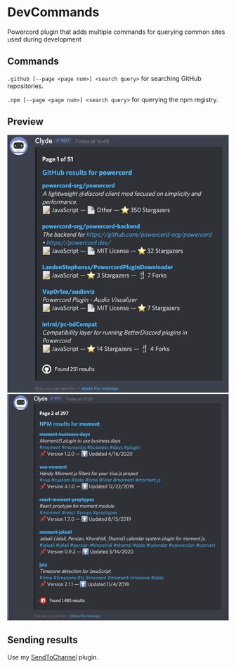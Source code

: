 # DevCommands

Powercord plugin that adds multiple commands for querying common sites used during development

## Commands
`.github [--page <page num>] <search query>` for searching GitHub repositories.

`.npm [--page <page num>] <search query>` for querying the npm registry.

## Preview
![](preview/github.png)
![](preview/npm.png)

## Sending results
Use my [SendToChannel](https://github.com/tobimori/powercord-sendtochannel/) plugin.
